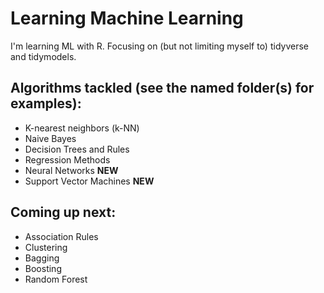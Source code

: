 # Learning Machine Learning

I'm learning ML with R. Focusing on (but not limiting myself to) tidyverse and tidymodels.

## Algorithms tackled (see the named folder(s) for examples):
* K-nearest neighbors (k-NN)
* Naive Bayes
* Decision Trees and Rules
* Regression Methods 
* Neural Networks __NEW__
* Support Vector Machines __NEW__

## Coming up next:
* Association Rules
* Clustering
* Bagging
* Boosting
* Random Forest